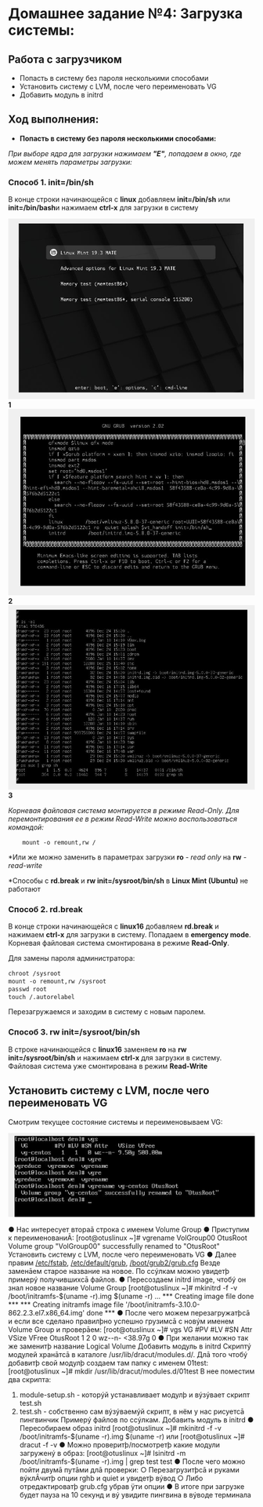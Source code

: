 # **Домашнее задание №4: Загрузка системы:**


## Работа с загрузчиком

-  Попасть в систему без пароля несколькими способами
-  Установить систему с LVM, после чего переименовать VG
-  Добавить модуль в initrd


## **Ход выполнения:**

- **Попасть в систему без пароля несколькими способами:**

*При выборе ядра для загрузки нажимаем **"E"**, попадаем в окно, где можем менять параметры загрузки:*

### Способ 1. init=/bin/sh

 В конце строки начинающейся с **linux** добавляем **init=/bin/sh** или **init=/bin/bash**и нажимаем **сtrl-x** для
загрузки в систему


![Screen_1_a](./screens/Screen_1_a.JPG)
**1**
![Screen_1_b](./screens/Screen_1_b.JPG)
**2**
![Screen_1_c](./screens/Screen_1_c.JPG)
**3**

*Корневая файловая система монтируется в режиме Read-Only. Для перемонтирования ее в
режим Read-Write можно воспользоваться командой:*
```
    mount -o remount,rw /
```
*Или же можно заменить в параметрах загрузки **ro** - *read only* на **rw** - *read-write*

*Способы с **rd.break** и **rw init=/sysroot/bin/sh** в **Linux Mint (Ubuntu)** не работают

### Способ 2. rd.break
В конце строки начинающейся с **linux16** добавляем **rd.break** и нажимаем **сtrl-x** для
загрузки в систему.
Попадаем в **emergency mode**. Корневая файловая система смонтирована в режиме **Read-Only**. 

Для замены пароля администратора:
```
chroot /sysroot
mount -o remount,rw /sysroot
passwd root
touch /.autorelabel
```
Перезагружаемся и заходим в систему с новым паролем. 

### Способ 3. rw init=/sysroot/bin/sh
В строке начинающейся с **linux16** заменяем **ro** на **rw init=/sysroot/bin/sh** и нажимаем **сtrl-x**
для загрузки в систему.
Файловая система уже смонтирована в режим **Read-Write**


## Установить систему с LVM, после чего переименовать VG

Cмотрим текущее состояние системы и переименовываем VG:

![Screen_4_a](./screens/Screen_4_a.JPG)

 
● Нас интересует втораā строка с именем Volume Group
● Приступим к переименованиĀ:
[root@otuslinux ~]# vgrename VolGroup00 OtusRoot
Volume group "VolGroup00" successfully renamed to "OtusRoot"
Установить систему с LVM, после чего переименовать VG
● Далее правим [/etc/fstab](files/fstab), [/etc/default/grub](files/grub), [/boot/grub2/grub.cfg](files/grub.cfg) Везде заменāем старое
название на новое. По ссýлкам можно увидетþ примерý получившихсā файлов.
● Пересоздаем initrd image, чтобý он знал новое название Volume Group
[root@otuslinux ~]# mkinitrd -f -v /boot/initramfs-$(uname -r).img $(uname -r)
...
*** Creating image file done ***
*** Creating initramfs image file '/boot/initramfs-3.10.0-862.2.3.el7.x86_64.img' done ***
● После чего можем перезагружатþсā и если все сделано правилþно успешно грузимсā с
новýм именем Volume Group и проверāем:
[root@otuslinux ~]# vgs
 VG #PV #LV #SN Attr VSize VFree
 OtusRoot 1 2 0 wz--n- <38.97g 0
● При желании можно так же заменитþ название Logical Volume
Добавить модуль в initrd
Скриптý модулей хранāтсā в каталоге /usr/lib/dracut/modules.d/. Длā того чтобý
добавитþ свой модулþ создаем там папку с именем 01test:
[root@otuslinux ~]# mkdir /usr/lib/dracut/modules.d/01test
В нее поместим два скрипта:
1. module-setup.sh - которýй устанавливает модулþ и вýзýвает скрипт test.sh
2. test.sh - собственно сам вýзýваемýй скрипт, в нём у нас рисуетсā пингвинчик
Примерý файлов по ссýлкам.
Добавить модуль в initrd
● Пересобираем образ initrd
[root@otuslinux ~]# mkinitrd -f -v /boot/initramfs-$(uname -r).img $(uname -r)
или
[root@otuslinux ~]# dracut -f -v
● Можно проверитþ/посмотретþ какие модули загруженý в образ:
[root@otuslinux ~]# lsinitrd -m /boot/initramfs-$(uname -r).img | grep test
test
● После чего можно пойти двумā путāми длā проверки:
○ Перезагрузитþсā и руками вýклĀчитþ опции rghb и quiet и увидетþ вýвод
○ Либо отредактироватþ grub.cfg убрав ÿти опции
● В итоге при загрузке будет пауза на 10 секунд и вý увидите пингвина в вýводе
терминала



